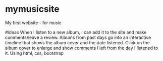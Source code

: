 # mymusicsite
My first website - for music

#ideas
When I listen to a new album, I can add it to the site and make comments/leave a review. Albums from past days go into 
an interactive timeline that shows the album cover and the date listened. Click on the album cover to enlarge and show
comments I left from the day I listened to it. Using html, css, bootstrap

